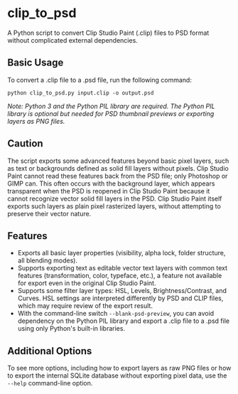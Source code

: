 
# clip_to_psd

A Python script to convert Clip Studio Paint (.clip) files to PSD format without complicated external dependencies.

## Basic Usage

To convert a .clip file to a .psd file, run the following command:

`python clip_to_psd.py input.clip -o output.psd`

*Note: Python 3 and the Python PIL library are required. The Python PIL library is optional but needed for PSD thumbnail previews or exporting layers as PNG files.*

## Caution

The script exports some advanced features beyond basic pixel layers, such as text or backgrounds defined as solid fill layers without pixels. Clip Studio Paint cannot read these features back from the PSD file; only Photoshop or GIMP can. This often occurs with the background layer, which appears transparent when the PSD is reopened in Clip Studio Paint because it cannot recognize vector solid fill layers in the PSD. Clip Studio Paint itself exports such layers as plain pixel rasterized layers, without attempting to preserve their vector nature.

## Features

- Exports all basic layer properties (visibility, alpha lock, folder structure, all blending modes).
- Supports exporting text as editable vector text layers with common text features (transformation, color, typeface, etc.), a feature not available for export even in the original Clip Studio Paint.
- Supports some filter layer types: HSL, Levels, Brightness/Contrast, and Curves. HSL settings are interpreted differently by PSD and CLIP files, which may require review of the export result.
- With the command-line switch `--blank-psd-preview`, you can avoid dependency on the Python PIL library and export a .clip file to a .psd file using only Python's built-in libraries.

## Additional Options

To see more options, including how to export layers as raw PNG files or how to export the internal SQLite database without exporting pixel data, use the `--help` command-line option.
